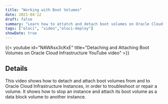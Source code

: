 ```yaml
---
title: "Working with Boot Volumes"
date: 2021-04-12
draft: false
summary: "Learn how to attatch and detach boot volumes on Oracle Cloud Infrastructure."
tags: ["oloci", "video","oloci-deploy"]
showDate: true
---
```


{{< youtube id="NAWAsx3cKxE" title="Detaching and Attaching Boot Volumes on Oracle Cloud Infrastructure YouTube video" >}}

## Details

This video shows how to detach and attach boot volumes from and to Oracle Cloud Infrastructure Instances, in order to troubleshoot or repair a volume. It shows how to stop an instance and attach its boot volume as a data block volume to another instance.
